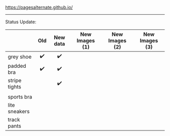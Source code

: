 https://pagesalternate.github.io/

<hr>

Status Update:

|               |        Old         |      New data      | New Images (1) | New Images (2) | New Images (3) |
| ------------- | :----------------: | :----------------: | :------------: | :------------: | :------------: |
| grey shoe     | :heavy_check_mark: | :heavy_check_mark: |                |                |                |
| padded bra    | :heavy_check_mark: | :heavy_check_mark: |                |                |                |
| stripe tights |                    | :heavy_check_mark: |                |                |                |
|               |                    |                    |                |                |                |
| sports bra    |                    |                    |                |                |                |
| lite sneakers |                    |                    |                |                |                |
| track pants   |                    |                    |                |                |                |

<!--  Comments section
✅
&#9745;
-->
